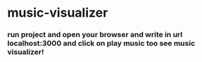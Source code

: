# music-visualizer
### run project and open your browser and write in url localhost:3000 and click on play music too see music visualizer!
